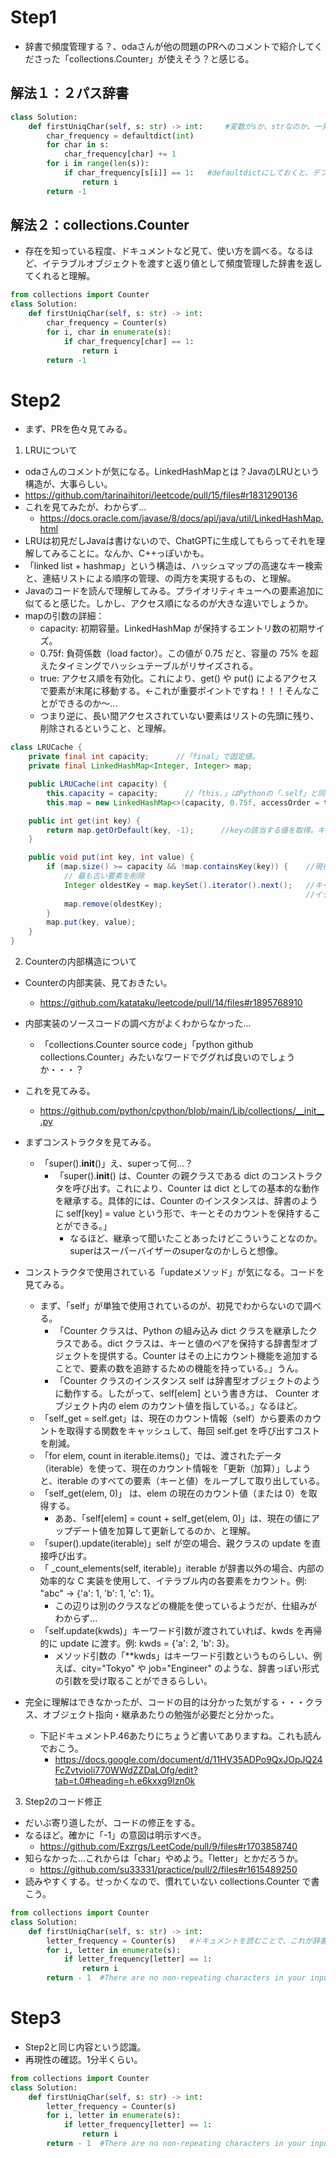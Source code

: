 # Step1
- 辞書で頻度管理する？、odaさんが他の問題のPRへのコメントで紹介してくださった「collections.Counter」が使えそう？と感じる。
## 解法１：２パス辞書
```python
class Solution:
    def firstUniqChar(self, s: str) -> int:     #変数がsか、strなのか、一見わかりづらい・・・
        char_frequency = defaultdict(int)
        for char in s:
            char_frequency[char] += 1
        for i in range(len(s)):
            if char_frequency[s[i]] == 1:   #defaultdictにしておくと、デフォで0が入るので、KeyError出ずに済みそう。
                return i
        return -1
```

## 解法２：collections.Counter
- 存在を知っている程度、ドキュメントなど見て、使い方を調べる。なるほど、イテラブルオブジェクトを渡すと返り値として頻度管理した辞書を返してくれると理解。
```python
from collections import Counter
class Solution:
    def firstUniqChar(self, s: str) -> int: 
        char_frequency = Counter(s)
        for i, char in enumerate(s):
            if char_frequency[char] == 1:
                return i
        return -1
```

# Step2
- まず、PRを色々見てみる。
1. LRUについて
-  odaさんのコメントが気になる。LinkedHashMapとは？JavaのLRUという構造が、大事らしい。
  - https://github.com/tarinaihitori/leetcode/pull/15/files#r1831290136
- これを見てみたが、わからず...
  - https://docs.oracle.com/javase/8/docs/api/java/util/LinkedHashMap.html
- LRUは初見だしJavaは書けないので、ChatGPTに生成してもらってそれを理解してみることに。なんか、C++っぽいかも。
- 「linked list + hashmap」という構造は、ハッシュマップの高速なキー検索と、連結リストによる順序の管理、の両方を実現するもの、と理解。
- Javaのコードを読んで理解してみる。プライオリティキューへの要素追加に似てると感じた。しかし、アクセス順になるのが大きな違いでしょうか。
- mapの引数の詳細：
   - capacity: 初期容量。LinkedHashMap が保持するエントリ数の初期サイズ。
   - 0.75f: 負荷係数（load factor）。この値が 0.75 だと、容量の 75% を超えたタイミングでハッシュテーブルがリサイズされる。
   - true: アクセス順を有効化。これにより、get() や put() によるアクセスで要素が末尾に移動する。<-これが重要ポイントですね！！！そんなことができるのか〜...
    - つまり逆に、長い間アクセスされていない要素はリストの先頭に残り、削除されるということ、と理解。
```java
class LRUCache {
    private final int capacity;      //「final」で固定値。
    private final LinkedHashMap<Integer, Integer> map;

    public LRUCache(int capacity) {
        this.capacity = capacity;      //「this.」はPythonの「.self」と同じ。
        this.map = new LinkedHashMap<>(capacity, 0.75f, accessOrder = true);    // mapの最大キャパシティを引数にコンストラクタで初期化。true で要素の順序が、get() や put() によるアクセス順になる。

    public int get(int key) {
        return map.getOrDefault(key, -1);      //keyの該当する値を取得。キーがない時「-1」を返す。
    }

    public void put(int key, int value) {
        if (map.size() >= capacity && !map.containsKey(key)) {    //現在のキャッシュサイズが最大キャパを超えている時、かつ、追加しようとしているキーが存在しない時、削除が必要。
            // 最も古い要素を削除
            Integer oldestKey = map.keySet().iterator().next();   //キー集合取得->イテレーター生成->最初のキーを取得、ということをしている。
                                                                  //イテレーターは最初、先頭の直前を指しているので、next()呼ぶと、先頭を指すようになる。
            map.remove(oldestKey);
        }
        map.put(key, value);
    }
}
```

2. Counterの内部構造について
- Counterの内部実装、見ておきたい。
  - https://github.com/katataku/leetcode/pull/14/files#r1895768910
- 内部実装のソースコードの調べ方がよくわからなかった...
  - 「collections.Counter source code」「python github collections.Counter」みたいなワードでググれば良いのでしょうか・・・？
- これを見てみる。
  - https://github.com/python/cpython/blob/main/Lib/collections/__init__.py

- まずコンストラクタを見てみる。
  - 「super().__init__()」え、superって何...？
    - 「super().__init__() は、Counter の親クラスである dict のコンストラクタを呼び出す。これにより、Counter は dict としての基本的な動作を継承する。具体的には、Counter のインスタンスは、辞書のように self[key] = value という形で、キーとそのカウントを保持することができる。」
      - なるほど、継承って聞いたことあったけどこういうことなのか。superはスーパーバイザーのsuperなのかしらと想像。

- コンストラクタで使用されている「updateメソッド」が気になる。コードを見てみる。
  - まず、「self」が単独で使用されているのが、初見でわからないので調べる。
    - 「Counter クラスは、Python の組み込み dict クラスを継承したクラスである。dict クラスは、キーと値のペアを保持する辞書型オブジェクトを提供する。Counter はその上にカウント機能を追加することで、要素の数を追跡するための機能を持っている。」うん。
    - 「Counter クラスのインスタンス self は辞書型オブジェクトのように動作する。したがって、self[elem] という書き方は、 Counter オブジェクト内の elem のカウント値を指している。」なるほど。
  - 「self_get = self.get」は、現在のカウント情報（self）から要素のカウントを取得する関数をキャッシュして、毎回 self.get を呼び出すコストを削減。
  - 「for elem, count in iterable.items()」では、渡されたデータ（iterable）を使って、現在のカウント情報を「更新（加算）」しようと、iterable のすべての要素（キーと値）をループして取り出している。
  - 「self_get(elem, 0)」 は、elem の現在のカウント値（または 0）を取得する。
    - ああ、「self[elem] = count + self_get(elem, 0)」は、現在の値にアップデート値を加算して更新してるのか、と理解。
  - 「super().update(iterable)」self が空の場合、親クラスの update を直接呼び出す。
  - 「 _count_elements(self, iterable)」iterable が辞書以外の場合、内部の効率的な C 実装を使用して、イテラブル内の各要素をカウント。例: "abc" → {'a': 1, 'b': 1, 'c': 1}。
    - この辺りは別のクラスなどの機能を使っているようだが、仕組みがわからず...  
  - 「self.update(kwds)」キーワード引数が渡されていれば、kwds を再帰的に update に渡す。例: kwds = {'a': 2, 'b': 3}。
    - メソッド引数の「**kwds」はキーワード引数というものらしい、例えば、city="Tokyo" や job="Engineer" のような、辞書っぽい形式の引数を受け取ることができるらしい。

- 完全に理解はできなかったが、コードの目的は分かった気がする・・・クラス、オブジェクト指向・継承あたりの勉強が必要だと分かった。
  - 下記ドキュメントP.46あたりにちょうど書いてありますね。これも読んでおこう。
    - https://docs.google.com/document/d/11HV35ADPo9QxJOpJQ24FcZvtvioli770WWdZZDaLOfg/edit?tab=t.0#heading=h.e6kxxg9lzn0k

3. Step2のコード修正
- だいぶ寄り道したが、コードの修正をする。
- なるほど。確かに「-1」の意図は明示すべき。
  - https://github.com/Exzrgs/LeetCode/pull/9/files#r1703858740
- 知らなかった...これからは「char」やめよう。「letter」とかだろうか。
  - https://github.com/su33331/practice/pull/2/files#r1615489250
- 読みやすくする。せっかくなので、慣れていない collections.Counter で書こう。

```python
from collections import Counter
class Solution:
    def firstUniqChar(self, s: str) -> int:
        letter_frequency = Counter(s)   #ドキュメントを読むことで、これが辞書を返すと納得できて良いですね。技術はすべてブラックボックスとして扱うのではなく、可能な範囲で中身の詳細まで追っていきたいと思っています...
        for i, letter in enumerate(s):
            if letter_frequency[letter] == 1:
                return i
        return - 1  #There are no non-repeating characters in your input.
```

# Step3 
- Step2と同じ内容という認識。
- 再現性の確認。1分半くらい。
```python
from collections import Counter
class Solution:
    def firstUniqChar(self, s: str) -> int:
        letter_frequency = Counter(s)
        for i, letter in enumerate(s):
            if letter_frequency[letter] == 1:
                return i
        return - 1  #There are no non-repeating characters in your input.
```

